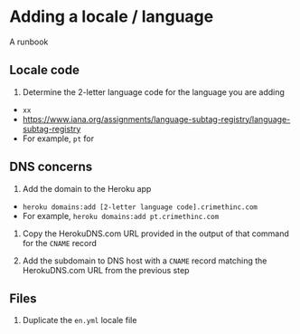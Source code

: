 # Adding a locale / language

A runbook

## Locale code

1. Determine the 2-letter language code for the language you are adding
  - `xx`
  - https://www.iana.org/assignments/language-subtag-registry/language-subtag-registry
  - For example, `pt` for

## DNS concerns

1. Add the domain to the Heroku app
  - `heroku domains:add [2-letter language code].crimethinc.com`
  - For example, `heroku domains:add pt.crimethinc.com`

  1. Copy the HerokuDNS.com URL provided in the output of that command for the `CNAME` record

1. Add the subdomain to DNS host with a `CNAME` record matching the HerokuDNS.com URL from the previous step

## Files

1. Duplicate the `en.yml` locale file
